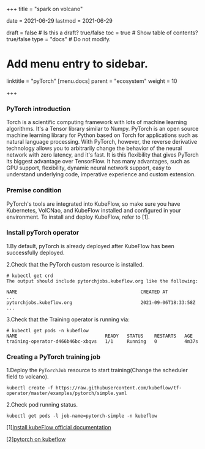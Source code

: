 +++
title =  "spark on volcano"

date = 2021-06-29
lastmod = 2021-06-29

draft = false  # Is this a draft? true/false
toc = true  # Show table of contents? true/false
type = "docs"  # Do not modify.

# Add menu entry to sidebar.
linktitle = "pyTorch"
[menu.docs]
  parent = "ecosystem"
  weight = 10

+++





### PyTorch introduction

Torch is a scientific computing framework with lots of machine learning algorithms. It's a Tensor library similar to Numpy. PyTorch is an open source machine learning library for Python based on Torch for applications such as natural language processing. With PyTorch, however, the reverse derivative technology allows you to arbitrarily change the behavior of the neural network with zero latency, and it's fast. It is this flexibility that gives PyTorch its biggest advantage over TensorFlow. It has many advantages, such as GPU support, flexibility, dynamic neural network support, easy to understand underlying code, imperative experience and custom extension.

### Premise condition

PyTorch's tools are integrated into KubeFlow, so make sure you have Kubernetes, VolCNao, and KubeFlow installed and configured in your environment. To install and deploy KubeFlow, refer to [1].

### Install pyTorch operator

1.By default, pyTorch is already deployed after KubeFlow has been successfully deployed.

2.Check that the PyTorch custom resource is installed.

```
# kubectl get crd
The output should include pytorchjobs.kubeflow.org like the following:

NAME                                             CREATED AT
...
pytorchjobs.kubeflow.org                         2021-09-06T18:33:58Z
...
```

3.Check that the Training operator is running via:

```
# kubectl get pods -n kubeflow
NAME                                READY   STATUS    RESTARTS   AGE
training-operator-d466b46bc-xbqvs   1/1     Running   0          4m37s
```



### Creating a PyTorch training job

1.Deploy the `PyTorchJob` resource to start training(Change the scheduler field to volcano).

```
kubectl create -f https://raw.githubusercontent.com/kubeflow/tf-operator/master/examples/pytorch/simple.yaml
```

2.Check pod running status.

```
kubectl get pods -l job-name=pytorch-simple -n kubeflow
```



[1][Install kubeFlow official documentation](https://www.kubeflow.org/docs/started/installing-kubeflow/)

[2][pytorch on kubeflow](https://www.kubeflow.org/docs/components/training/pytorch/)

